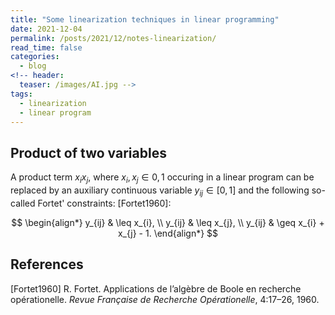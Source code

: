 ```yaml
---
title: "Some linearization techniques in linear programming"
date: 2021-12-04
permalink: /posts/2021/12/notes-linearization/ 
read_time: false
categories:
  - blog
<!-- header:
  teaser: /images/AI.jpg -->
tags:
  - linearization
  - linear program
---
```



## Product of two variables
A product term $x_ix_j$, where $x_i,x_j \in {0,1}$ occuring in a linear program can be replaced by an auxiliary continuous variable $y_{ij} \in [0,1]$ and the following so-called Fortet' constraints: [Fortet1960]:

$$
\begin{align*}
y_{ij} & \leq x_{i}, \\
y_{ij} & \leq x_{j}, \\
y_{ij} & \geq x_{i} + x_{j} - 1.
\end{align*}
$$

## References
[Fortet1960] R. Fortet. Applications de l’algèbre de Boole en recherche opérationelle. *Revue Française de Recherche Opérationelle*, 4:17–26, 1960.

